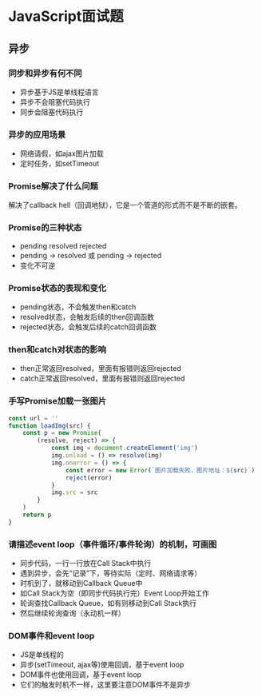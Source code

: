 # JavaScript面试题

## 异步

### 同步和异步有何不同

- 异步基于JS是单线程语言
- 异步不会阻塞代码执行
- 同步会阻塞代码执行

### 异步的应用场景

- 网络请假，如ajax图片加载
- 定时任务，如setTimeout

### Promise解决了什么问题

解决了callback hell（回调地狱），它是一个管道的形式而不是不断的嵌套。

### Promise的三种状态

- pending resolved rejected
- pending -> resolved 或 pending -> rejected
- 变化不可逆

### Promise状态的表现和变化

- pending状态，不会触发then和catch
- resolved状态，会触发后续的then回调函数
- rejected状态，会触发后续的catch回调函数

### then和catch对状态的影响

- then正常返回resolved，里面有报错则返回rejected
- catch正常返回resolved，里面有报错则返回rejected

### 手写Promise加载一张图片

```js
const url = ''
function loadImg(src) {
    const p = new Promise(
        (resolve, reject) => {
            const img = document.createElement('img')
            img.onload = () => resolve(img)
            img.onerror = () => {
                const error = new Error(`图片加载失败，图片地址：${src}`) 
                reject(error)
            }
            img.src = src
        }
    )
    return p
}
```

### 请描述event loop（事件循环/事件轮询）的机制，可画图

- 同步代码，一行一行放在Call Stack中执行
- 遇到异步，会先“记录”下，等待实际（定时、网络请求等）
- 时机到了，就移动到Callback Queue中
- 如Call Stack为空（即同步代码执行完）Event Loop开始工作
- 轮询查找Callback Queue，如有则移动到Call Stack执行
- 然后继续轮询查询（永动机一样）

### DOM事件和event loop

- JS是单线程的
- 异步(setTimeout, ajax等)使用回调，基于event loop
- DOM事件也使用回调，基于event loop
- 它们的触发时机不一样，这里要注意DOM事件不是异步
